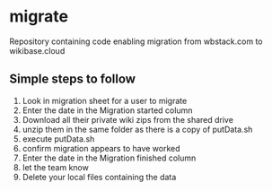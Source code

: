 # migrate

Repository containing code enabling migration from wbstack.com to wikibase.cloud

## Simple steps to follow
1. Look in migration sheet for a user to migrate
1. Enter the date in the Migration started column
1. Download all their private wiki zips from the shared drive
1. unzip them in the same folder as there is a copy of putData.sh
1. execute putData.sh
1. confirm migration appears to have worked
1. Enter the date in the Migration finished column
1. let the team know
1. Delete your local files containing the data
